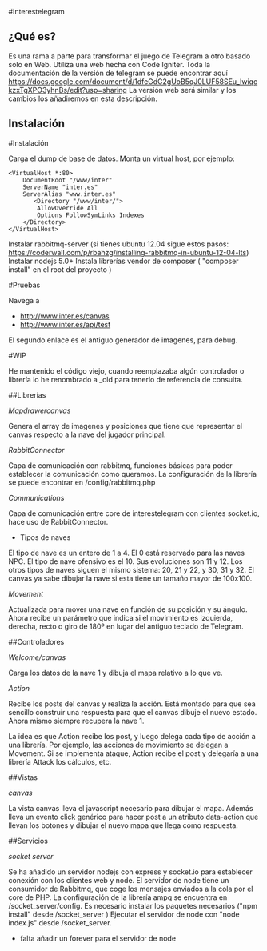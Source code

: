 #Interestelegram

## ¿Qué es?

Es una rama a parte para transformar el juego de Telegram a otro basado solo en Web. Utiliza una web hecha con Code Igniter.
Toda la documentación de la versión de telegram se puede encontrar aquí
https://docs.google.com/document/d/1dfeGdC2gUoB5qJ0LUF58SEu_IwiqckzxTgXPO3yhnBs/edit?usp=sharing 
La versión web será similar y los cambios los añadiremos en esta descripción.

## Instalación
#Instalación

Carga el dump de base de datos.
Monta un virtual host, por ejemplo:

```
<VirtualHost *:80>
	DocumentRoot "/www/inter"
	ServerName "inter.es"
	ServerAlias "www.inter.es"
       <Directory "/www/inter/">
		AllowOverride All
		Options FollowSymLinks Indexes 	
	</Directory>
</VirtualHost>
```

Instalar rabbitmq-server (si tienes ubuntu 12.04 sigue estos pasos: https://coderwall.com/p/rbahzg/installing-rabbitmq-in-ubuntu-12-04-lts)
Instalar nodejs 5.0+
Instala librerías vendor de composer ( "composer install" en el root del proyecto )

#Pruebas

Navega a 
* http://www.inter.es/canvas
* http://www.inter.es/api/test

El segundo enlace es el antiguo generador de imagenes, para debug.

#WIP

He mantenido el código viejo, cuando reemplazaba algún controlador o librería lo he renombrado a _old para tenerlo de referencia de consulta.

##Librerías

*Mapdrawercanvas*

Genera el array de imagenes y posiciones que tiene que representar el canvas respecto a la nave del jugador principal.

*RabbitConnector*

Capa de comunicación con rabbitmq, funciones básicas para poder establecer la comunicación como queramos.
La configuración de la librería se puede encontrar en /config/rabbitmq.php

*Communications*

Capa de comunicación entre core de interestelegram con clientes socket.io, hace uso de RabbitConnector.

* Tipos de naves

El tipo de nave es un entero de 1 a 4. El 0 está reservado para las naves NPC.
El tipo de nave ofensivo es el 10. Sus evoluciones son 11 y 12.
Los otros tipos de naves siguen el mismo sistema: 20, 21 y 22, y 30, 31 y 32. El canvas ya sabe dibujar la nave si esta tiene un tamaño mayor de 100x100.

*Movement*

Actualizada para mover una nave en función de su posición y su ángulo. Ahora recibe un parámetro que indica si el movimiento es izquierda, derecha, recto o giro de 180º en lugar del antiguo teclado de Telegram.

##Controladores

*Welcome/canvas*

Carga los datos de la nave 1 y dibuja el mapa relativo a lo que ve.

*Action*

Recibe los posts del canvas y realiza la acción. Está montado para que sea sencillo construír una respuesta para que el canvas dibuje el nuevo estado. Ahora mismo siempre recupera la nave 1.

La idea es que Action recibe los post, y luego delega cada tipo de acción a una librería. Por ejemplo, las acciones de movimiento se delegan a Movement. Si se implementa ataque, Action recibe el post y delegaría a una librería Attack los cálculos, etc.

##Vistas

*canvas*

La vista canvas lleva el javascript necesario para dibujar el mapa. Además lleva un evento click genérico para hacer post a un atributo data-action que llevan los botones y dibujar el nuevo mapa que llega como respuesta.

##Servicios

*socket server*

Se ha añadido un servidor nodejs con express y socket.io para establecer conexión con los clientes web y node.
El servidor de node tiene un consumidor de Rabbitmq, que coge los mensajes enviados a la cola por el core de PHP.
La configuración de la librería ampq se encuentra en /socket_server/config.
Es necesario instalar los paquetes necesarios ("npm install" desde /socket_server )
Ejecutar el servidor de node con "node index.js" desde /socket_server.
- falta añadir un forever para el servidor de node
